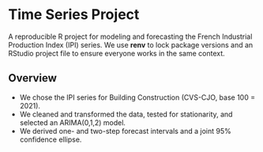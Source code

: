 # Time Series Project

A reproducible R project for modeling and forecasting the French Industrial Production Index (IPI) series. We use **renv** to lock package versions and an RStudio project file to ensure everyone works in the same context.

## Overview

- We chose the IPI series for Building Construction (CVS-CJO, base 100 = 2021).  
- We cleaned and transformed the data, tested for stationarity, and selected an ARIMA(0,1,2) model.  
- We derived one- and two-step forecast intervals and a joint 95% confidence ellipse.  

